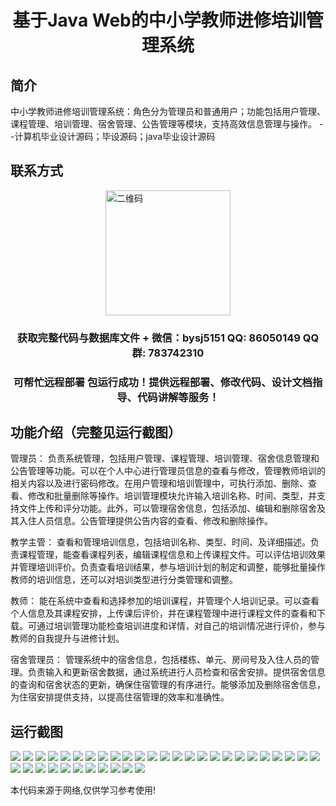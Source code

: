 <p><h1 align="center">基于Java Web的中小学教师进修培训管理系统</h1></p>

## 简介
中小学教师进修培训管理系统：角色分为管理员和普通用户；功能包括用户管理、课程管理、培训管理、宿舍管理、公告管理等模块，支持高效信息管理与操作。    --计算机毕业设计源码；毕设源码；java毕业设计源码


## 联系方式
<img src="https://bs-1329754181.cos.ap-shanghai.myqcloud.com/wx.jpg" alt="二维码" style="display: block; margin: 0 auto;" width="200px">
<p><h3 align="center">获取完整代码与数据库文件 + 微信：bysj5151 QQ: 86050149 QQ群: 783742310</h3></p>
<p><h3 align="center">可帮忙远程部署 包运行成功！提供远程部署、修改代码、设计文档指导、代码讲解等服务！</h3></p>

## 功能介绍（完整见运行截图）
管理员： 负责系统管理，包括用户管理、课程管理、培训管理、宿舍信息管理和公告管理等功能。可以在个人中心进行管理员信息的查看与修改，管理教师培训的相关内容以及进行密码修改。在用户管理和培训管理中，可执行添加、删除、查看、修改和批量删除等操作。培训管理模块允许输入培训名称、时间、类型，并支持文件上传和评分功能。此外，可以管理宿舍信息，包括添加、编辑和删除宿舍及其入住人员信息。公告管理提供公告内容的查看、修改和删除操作。

教学主管： 查看和管理培训信息，包括培训名称、类型、时间、及详细描述。负责课程管理，能查看课程列表，编辑课程信息和上传课程文件。可以评估培训效果并管理培训评价。负责查看培训结果，参与培训计划的制定和调整，能够批量操作教师的培训信息，还可以对培训类型进行分类管理和调整。

教师： 能在系统中查看和选择参加的培训课程，并管理个人培训记录。可以查看个人信息及其课程安排，上传课后评价，并在课程管理中进行课程文件的查看和下载。可通过培训管理功能检查培训进度和详情，对自己的培训情况进行评价，参与教师的自我提升与进修计划。

宿舍管理员： 管理系统中的宿舍信息，包括楼栋、单元、房间号及入住人员的管理。负责输入和更新宿舍数据，通过系统进行人员检查和宿舍安排。提供宿舍信息的查询和宿舍状态的更新，确保住宿管理的有序进行。能够添加及删除宿舍信息，为住宿安排提供支持，以提高住宿管理的效率和准确性。


## 运行截图
![](https://bs-1329754181.cos.ap-shanghai.myqcloud.com/ssm/JavaWebTeacherTrainingManagementSystem/img/001.jpg)
![](https://bs-1329754181.cos.ap-shanghai.myqcloud.com/ssm/JavaWebTeacherTrainingManagementSystem/img/002.jpg)
![](https://bs-1329754181.cos.ap-shanghai.myqcloud.com/ssm/JavaWebTeacherTrainingManagementSystem/img/003.jpg)
![](https://bs-1329754181.cos.ap-shanghai.myqcloud.com/ssm/JavaWebTeacherTrainingManagementSystem/img/004.jpg)
![](https://bs-1329754181.cos.ap-shanghai.myqcloud.com/ssm/JavaWebTeacherTrainingManagementSystem/img/005.jpg)
![](https://bs-1329754181.cos.ap-shanghai.myqcloud.com/ssm/JavaWebTeacherTrainingManagementSystem/img/006.jpg)
![](https://bs-1329754181.cos.ap-shanghai.myqcloud.com/ssm/JavaWebTeacherTrainingManagementSystem/img/007.jpg)
![](https://bs-1329754181.cos.ap-shanghai.myqcloud.com/ssm/JavaWebTeacherTrainingManagementSystem/img/008.jpg)
![](https://bs-1329754181.cos.ap-shanghai.myqcloud.com/ssm/JavaWebTeacherTrainingManagementSystem/img/009.jpg)
![](https://bs-1329754181.cos.ap-shanghai.myqcloud.com/ssm/JavaWebTeacherTrainingManagementSystem/img/010.jpg)
![](https://bs-1329754181.cos.ap-shanghai.myqcloud.com/ssm/JavaWebTeacherTrainingManagementSystem/img/011.jpg)
![](https://bs-1329754181.cos.ap-shanghai.myqcloud.com/ssm/JavaWebTeacherTrainingManagementSystem/img/012.jpg)
![](https://bs-1329754181.cos.ap-shanghai.myqcloud.com/ssm/JavaWebTeacherTrainingManagementSystem/img/013.jpg)
![](https://bs-1329754181.cos.ap-shanghai.myqcloud.com/ssm/JavaWebTeacherTrainingManagementSystem/img/014.jpg)
![](https://bs-1329754181.cos.ap-shanghai.myqcloud.com/ssm/JavaWebTeacherTrainingManagementSystem/img/015.jpg)
![](https://bs-1329754181.cos.ap-shanghai.myqcloud.com/ssm/JavaWebTeacherTrainingManagementSystem/img/016.jpg)
![](https://bs-1329754181.cos.ap-shanghai.myqcloud.com/ssm/JavaWebTeacherTrainingManagementSystem/img/017.jpg)
![](https://bs-1329754181.cos.ap-shanghai.myqcloud.com/ssm/JavaWebTeacherTrainingManagementSystem/img/018.jpg)
![](https://bs-1329754181.cos.ap-shanghai.myqcloud.com/ssm/JavaWebTeacherTrainingManagementSystem/img/019.jpg)
![](https://bs-1329754181.cos.ap-shanghai.myqcloud.com/ssm/JavaWebTeacherTrainingManagementSystem/img/020.jpg)
![](https://bs-1329754181.cos.ap-shanghai.myqcloud.com/ssm/JavaWebTeacherTrainingManagementSystem/img/021.jpg)
![](https://bs-1329754181.cos.ap-shanghai.myqcloud.com/ssm/JavaWebTeacherTrainingManagementSystem/img/022.jpg)
![](https://bs-1329754181.cos.ap-shanghai.myqcloud.com/ssm/JavaWebTeacherTrainingManagementSystem/img/023.jpg)
![](https://bs-1329754181.cos.ap-shanghai.myqcloud.com/ssm/JavaWebTeacherTrainingManagementSystem/img/024.jpg)
![](https://bs-1329754181.cos.ap-shanghai.myqcloud.com/ssm/JavaWebTeacherTrainingManagementSystem/img/025.jpg)
![](https://bs-1329754181.cos.ap-shanghai.myqcloud.com/ssm/JavaWebTeacherTrainingManagementSystem/img/026.jpg)
![](https://bs-1329754181.cos.ap-shanghai.myqcloud.com/ssm/JavaWebTeacherTrainingManagementSystem/img/027.jpg)
![](https://bs-1329754181.cos.ap-shanghai.myqcloud.com/ssm/JavaWebTeacherTrainingManagementSystem/img/028.jpg)
![](https://bs-1329754181.cos.ap-shanghai.myqcloud.com/ssm/JavaWebTeacherTrainingManagementSystem/img/029.jpg)
![](https://bs-1329754181.cos.ap-shanghai.myqcloud.com/ssm/JavaWebTeacherTrainingManagementSystem/img/030.jpg)
![](https://bs-1329754181.cos.ap-shanghai.myqcloud.com/ssm/JavaWebTeacherTrainingManagementSystem/img/031.jpg)
![](https://bs-1329754181.cos.ap-shanghai.myqcloud.com/ssm/JavaWebTeacherTrainingManagementSystem/img/032.jpg)
![](https://bs-1329754181.cos.ap-shanghai.myqcloud.com/ssm/JavaWebTeacherTrainingManagementSystem/img/033.jpg)
![](https://bs-1329754181.cos.ap-shanghai.myqcloud.com/ssm/JavaWebTeacherTrainingManagementSystem/img/034.jpg)
![](https://bs-1329754181.cos.ap-shanghai.myqcloud.com/ssm/JavaWebTeacherTrainingManagementSystem/img/035.jpg)
![](https://bs-1329754181.cos.ap-shanghai.myqcloud.com/ssm/JavaWebTeacherTrainingManagementSystem/img/036.jpg)

<p>本代码来源于网络,仅供学习参考使用!</p>
